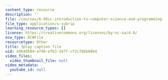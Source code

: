 ```yaml
---
content_type: resource
description: ''
file: /courses/6-00sc-introduction-to-computer-science-and-programming-spring-2011/e9b40504af40ef63247fcf2cf86b68b4_FBpe3xFvPrQ.srt
file_type: application/x-subrip
learning_resource_types: []
license: https://creativecommons.org/licenses/by-nc-sa/4.0/
ocw_type: OCWFile
resourcetype: Other
title: 3play caption file
uid: e9b40504-af40-ef63-247f-cf2cf86b68b4
video_files:
  video_thumbnail_file: null
video_metadata:
  youtube_id: null
---
```

